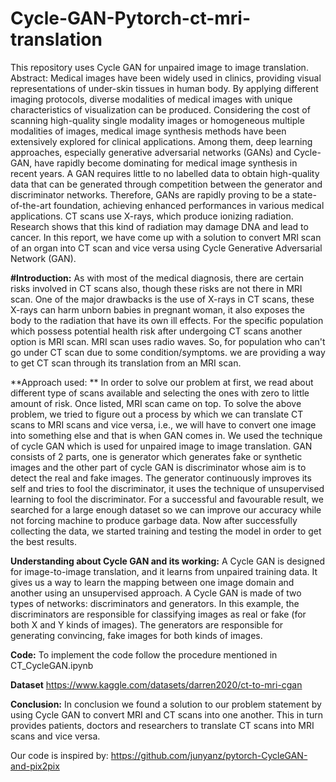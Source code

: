 # Cycle-GAN-Pytorch-ct-mri-translation
This repository uses Cycle GAN for unpaired image to image translation.
Abstract: 
Medical images have been widely used in clinics, providing visual representations of under-skin tissues in human body. By applying different imaging protocols, diverse modalities of medical images with unique characteristics of visualization can be produced. Considering the cost of scanning high-quality single modality images or homogeneous multiple modalities of images, medical image synthesis methods have been extensively explored for clinical applications.
Among them, deep learning approaches, especially generative adversarial networks (GANs) and Cycle-GAN, have rapidly become dominating for medical image synthesis in recent years.
A GAN requires little to no labelled data to obtain high-quality data that can be generated through competition between the generator and discriminator networks. Therefore, GANs are rapidly proving to be a state-of-the-art foundation, achieving enhanced performances in various medical applications.
CT scans use X-rays, which produce ionizing radiation. Research shows that this kind of radiation may damage DNA and lead to cancer. In this report, we have come up with a solution to convert MRI scan of an organ into CT scan and vice versa using Cycle Generative Adversarial Network (GAN).
 
**#Introduction:** 
As with most of the medical diagnosis, there are certain risks involved in CT scans also, though these risks are not there in MRI scan. One of the major drawbacks is the use of X-rays in CT scans, these X-rays can harm unborn babies in pregnant woman, it also exposes the body to the radiation that have its own ill effects. For the specific population which possess potential health risk after undergoing CT scans another option is MRI scan. MRI scan uses radio waves. So, for population who can't go under CT scan due to some condition/symptoms. we are providing a way to get CT scan through its translation from an MRI scan.
 
**Approach used: **
In order to solve our problem at first, we read about different type of scans available and selecting the ones with zero to little amount of risk. Once listed, MRI scan came on top. To solve the above problem, we tried to figure out a process by which we can translate CT scans to MRI scans and vice versa, i.e., we will have to convert one image into something else and that is when GAN comes in. We used the technique of cycle GAN which is used for unpaired image to image translation. 
GAN consists of 2 parts, one is generator which generates fake or synthetic images and the other part of cycle GAN is discriminator whose aim is to detect the real and fake images. The generator continuously improves its self and tries to fool the discriminator, it uses the technique of unsupervised learning to fool the discriminator.
For a successful and favourable result, we searched for a large enough dataset so we can improve our accuracy while not forcing machine to produce garbage data. Now after successfully collecting the data, we started training and testing the model in order to get the best results.
   
**Understanding about Cycle GAN and its working:** 
A Cycle GAN is designed for image-to-image translation, and it learns from unpaired training data. It gives us a way to learn the mapping between one image domain and another using an unsupervised approach.
A Cycle GAN is made of two types of networks: discriminators and generators. In this example, the discriminators are responsible for classifying images as real or fake (for both X and Y kinds of images). The generators are responsible for generating convincing, fake images for both kinds of images.

**Code:**
To implement the code follow the procedure mentioned in CT_CycleGAN.ipynb

**Dataset**
https://www.kaggle.com/datasets/darren2020/ct-to-mri-cgan


**Conclusion:** 
In conclusion we found a solution to our problem statement by using Cycle GAN to convert MRI and CT scans into one another. This in turn provides patients, doctors and researchers to translate CT scans into MRI scans and vice versa.

Our code is inspired by:
https://github.com/junyanz/pytorch-CycleGAN-and-pix2pix
